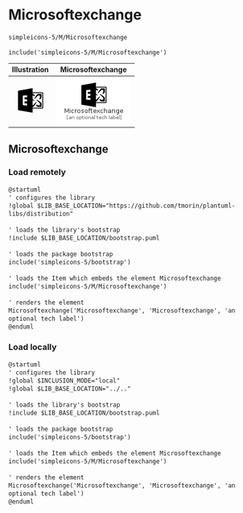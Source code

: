 # Microsoftexchange


```text
simpleicons-5/M/Microsoftexchange
```

```text
include('simpleicons-5/M/Microsoftexchange')
```



| Illustration | Microsoftexchange |
| :---: | :---: |
| ![illustration for Illustration](../../simpleicons-5/M/Microsoftexchange.png) | ![illustration for Microsoftexchange](../../simpleicons-5/M/Microsoftexchange.Local.png) |




## Microsoftexchange

### Load remotely
```plantuml
@startuml
' configures the library
!global $LIB_BASE_LOCATION="https://github.com/tmorin/plantuml-libs/distribution"

' loads the library's bootstrap
!include $LIB_BASE_LOCATION/bootstrap.puml

' loads the package bootstrap
include('simpleicons-5/bootstrap')

' loads the Item which embeds the element Microsoftexchange
include('simpleicons-5/M/Microsoftexchange')

' renders the element
Microsoftexchange('Microsoftexchange', 'Microsoftexchange', 'an optional tech label')
@enduml
```

### Load locally
```plantuml
@startuml
' configures the library
!global $INCLUSION_MODE="local"
!global $LIB_BASE_LOCATION="../.."

' loads the library's bootstrap
!include $LIB_BASE_LOCATION/bootstrap.puml

' loads the package bootstrap
include('simpleicons-5/bootstrap')

' loads the Item which embeds the element Microsoftexchange
include('simpleicons-5/M/Microsoftexchange')

' renders the element
Microsoftexchange('Microsoftexchange', 'Microsoftexchange', 'an optional tech label')
@enduml
```

